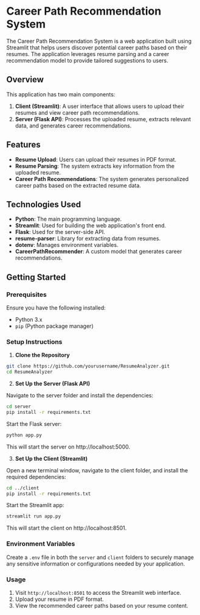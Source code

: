 # Career Path Recommendation System

The Career Path Recommendation System is a web application built using Streamlit that helps users discover potential career paths based on their resumes. The application leverages resume parsing and a career recommendation model to provide tailored suggestions to users.

## Overview

This application has two main components:

1. **Client (Streamlit)**: A user interface that allows users to upload their resumes and view career path recommendations.
2. **Server (Flask API)**: Processes the uploaded resume, extracts relevant data, and generates career recommendations.

## Features

- **Resume Upload**: Users can upload their resumes in PDF format.
- **Resume Parsing**: The system extracts key information from the uploaded resume.
- **Career Path Recommendations**: The system generates personalized career paths based on the extracted resume data.

## Technologies Used

- **Python**: The main programming language.
- **Streamlit**: Used for building the web application's front end.
- **Flask**: Used for the server-side API.
- **resume-parser**: Library for extracting data from resumes.
- **dotenv**: Manages environment variables.
- **CareerPathRecommender**: A custom model that generates career recommendations.

## Getting Started

### Prerequisites

Ensure you have the following installed:

- Python 3.x
- `pip` (Python package manager)

### Setup Instructions

1. **Clone the Repository**

```bash
git clone https://github.com/yourusername/ResumeAnalyzer.git
cd ResumeAnalyzer
```
2. **Set Up the Server (Flask API)**

Navigate to the server folder and install the dependencies:

 ```bash
cd server
pip install -r requirements.txt
 ```

Start the Flask server:

```bash
python app.py
```
This will start the server on http://localhost:5000.


3. **Set Up the Client (Streamlit)**

Open a new terminal window, navigate to the client folder, and install the required dependencies:

 ```bash
cd ../client
pip install -r requirements.txt
```
Start the Streamlit app:

 ```bash
streamlit run app.py
```
This will start the client on http://localhost:8501.


### Environment Variables

Create a `.env` file in both the `server` and `client` folders to securely manage any sensitive information or configurations needed by your application.

### Usage

1. Visit `http://localhost:8501` to access the Streamlit web interface.
2. Upload your resume in PDF format.
3. View the recommended career paths based on your resume content.
